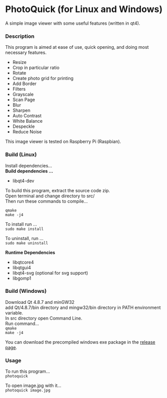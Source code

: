 # PhotoQuick (for Linux and Windows)
A simple image viewer with some useful features (written in qt4).

### Description
This program is aimed at ease of use, quick opening, and doing most necessary features.  

 * Resize  
 * Crop in particular ratio  
 * Rotate  
 * Create photo grid for printing  
 * Add Border  
 * Filters  
  * Grayscale  
  * Scan Page  
  * Blur  
  * Sharpen  
  * Auto Contrast  
  * White Balance
  * Despeckle  
  * Reduce Noise  

This image viewer is tested on Raspberry Pi (Raspbian).  

### Build (Linux)
Install dependencies...  
**Build dependencies ...**  
 * libqt4-dev  

To build this program, extract the source code zip.  
Open terminal and change directory to src/  
Then run these commands to compile...  
```
qmake  
make -j4  
```

To install run ...  
`sudo make install`  

To uninstall, run ...  
`sudo make uninstall`  

**Runtime Dependencies**  
* libqtcore4  
* libqtgui4  
* libqt4-svg  (optional for svg support)  
* libgomp1

### Build (Windows)
Download Qt 4.8.7 and minGW32  
add Qt/4.8.7/bin directory and mingw32/bin directory in PATH environment variable.  
In src directory open Command Line.  
Run command...  
`qmake`  
`make -j4`  

You can download the precompiled windows exe package in the [release page](https://github.com/ksharindam/photoquick/releases).  

### Usage
To run this program...  
`photoquick`  

To open image.jpg with it...  
`photoquick image.jpg`  
